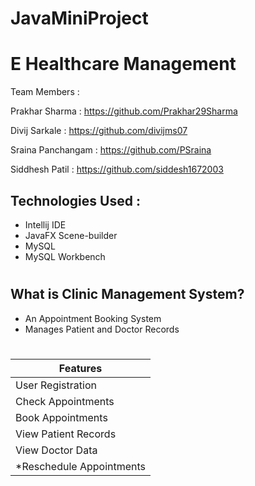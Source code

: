 # JavaMiniProject

# E Healthcare Management

Team Members :

Prakhar Sharma : https://github.com/Prakhar29Sharma

Divij Sarkale : https://github.com/divijms07

Sraina Panchangam : https://github.com/PSraina

Siddhesh Patil : https://github.com/siddesh1672003


## Technologies Used :
* Intellij IDE
* JavaFX Scene-builder
* MySQL
* MySQL Workbench
#
## What is Clinic Management System?
* An Appointment Booking System
* Manages Patient and Doctor Records
#

| Features                 | 
|--------------------------|
| User Registration        | 
| Check Appointments       | 
| Book Appointments        |
| View Patient Records     |
| View Doctor Data         |
| *Reschedule Appointments |

#